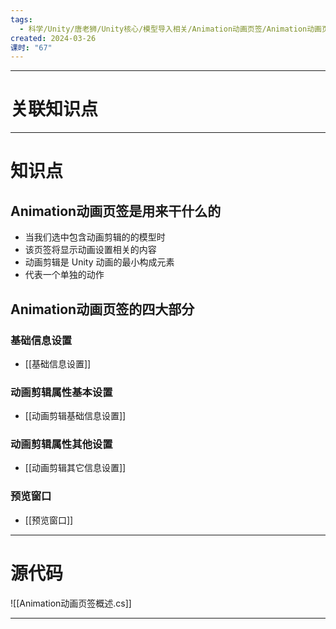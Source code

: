 ```yaml
---
tags:
  - 科学/Unity/唐老狮/Unity核心/模型导入相关/Animation动画页签/Animation动画页签概述
created: 2024-03-26
课时: "67"
---
```


---
# 关联知识点



---
# 知识点

## Animation动画页签是用来干什么的

- 当我们选中包含动画剪辑的的模型时
- 该页签将显示动画设置相关的内容
- 动画剪辑是 Unity 动画的最小构成元素
- 代表一个单独的动作
## Animation动画页签的四大部分

### 基础信息设置

- [[基础信息设置]]
### 动画剪辑属性基本设置

- [[动画剪辑基础信息设置]]
### 动画剪辑属性其他设置

- [[动画剪辑其它信息设置]]
### 预览窗口

- [[预览窗口]]

---
# 源代码

![[Animation动画页签概述.cs]]

---
